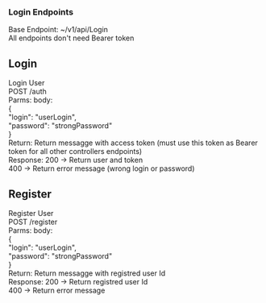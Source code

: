 ### Login Endpoints
  
Base Endpoint: ~/v1/api/Login  
All endpoints don't need Bearer token  
  
## Login
Login User  
POST /auth  
Parms: body:  
{  
    "login": "userLogin",  
    "password": "strongPassword"  
}  
Return: Return messagge with access token (must use this token as Bearer token for all   other controllers endpoints)  
Response: 200 -> Return user and token  
          400 -> Return error message (wrong login or password)  
  
## Register
Register User  
POST /register  
Parms: body:  
{  
    "login": "userLogin",  
    "password": "strongPassword"  
}  
Return: Return messagge with registred user Id  
Response: 200 -> Return registred user Id  
          400 -> Return error message  
  
